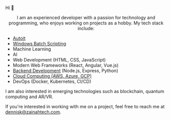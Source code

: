 
<h4 align="center"></h4>  
  Hi 👋
<p align="center">  
I am an experienced developer with a passion for technology and programming, who enjoys working on projects as a hobby. My tech stack include:

- [Autoit](https://www.autoitscript.com/site/)
- [Windows Batch Scripting](https://en.wikibooks.org/wiki/Windows_Batch_Scripting)
- Machine Learning 
- AI
- Web Development (HTML, CSS, JavaScript)
- Modern Web Frameworks (React, Angular, Vue.js)
- [Backend Development](https://en.wikibooks.org/wiki/Web_Development/What_is_a_backend?) (Node.js, Express, Python)
- [Cloud Computing (AWS, Azure, GCP)](https://en.wikibooks.org/wiki/Intellectual_Property_and_the_Internet/Cloud_computing)
- DevOps (Docker, Kubernetes, CI/CD)

I am also interested in emerging technologies such as blockchain, quantum computing and AR/VR.

If you're interested in working with me on a project, feel free to reach me at dennisk@zainahtech.com. 

</p>
